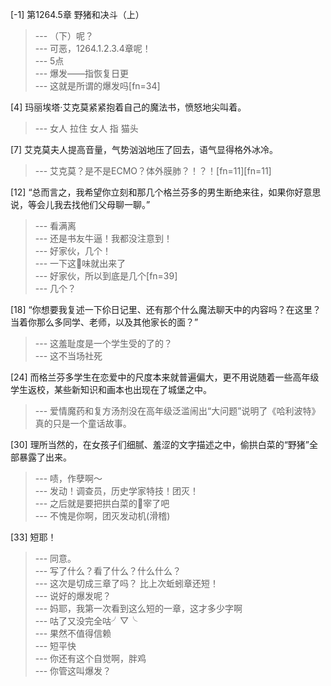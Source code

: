 
[-1] 第1264.5章 野猪和决斗（上）
>--- （下）呢？<br>
>--- 可恶，1264.1.2.3.4章呢！<br>
>--- 5点<br>
>--- 爆发——指恢复日更<br>
>--- 这就是所谓的爆发吗[fn=34]<br>

[4] 玛丽埃塔·艾克莫紧紧抱着自己的魔法书，愤怒地尖叫着。
>--- 女人 拉住 女人 指 猫头<br>

[7] 艾克莫夫人提高音量，气势汹汹地压了回去，语气显得格外冰冷。
>--- 艾克莫？是不是ECMO？体外膜肺？！？！[fn=11][fn=11]<br>

[12] “总而言之，我希望你立刻和那几个格兰芬多的男生断绝来往，如果你好意思说，等会儿我去找他们父母聊一聊。”
>--- 看满离<br>
>--- 还是书友牛逼！我都没注意到！<br>
>--- 好家伙，几个！<br>
>--- 一下这🍵味就出来了<br>
>--- 好家伙，所以到底是几个[fn=39]<br>
>--- 几个？<br>

[18] “你想要我复述一下伱日记里、还有那个什么魔法聊天中的内容吗？在这里？当着你那么多同学、老师，以及其他家长的面？”
>--- 这羞耻度是一个学生受的了的？<br>
>--- 这不当场社死<br>

[24] 而格兰芬多学生在恋爱中的尺度本来就普遍偏大，更不用说随着一些高年级学生返校，某些新知识和画本也出现在了城堡之中。
>--- 爱情魔药和复方汤剂没在高年级泛滥闹出“大问题”说明了《哈利波特》真的只是一个童话故事。<br>

[30] 理所当然的，在女孩子们细腻、羞涩的文字描述之中，偷拱白菜的“野猪”全部暴露了出来。
>--- 啧，作孽啊～<br>
>--- 发动！调查员，历史学家特技！团灭！<br>
>--- 之后就是要把拱白菜的🐷宰了吧<br>
>--- 不愧是你啊，团灭发动机(滑稽)<br>

[33] 短耶！
>--- 同意。<br>
>--- 写了什么？看了什么？什么什么？<br>
>--- 这次是切成三章了吗？
比上次蚯蚓章还短！<br>
>--- 说好的爆发呢？<br>
>--- 妈耶，我第一次看到这么短的一章，这才多少字啊<br>
>--- 咕了又没完全咕╯▽╰<br>
>--- 果然不值得信赖<br>
>--- 短平快<br>
>--- 你还有这个自觉啊，胖鸡<br>
>--- 你管这叫爆发？<br>
